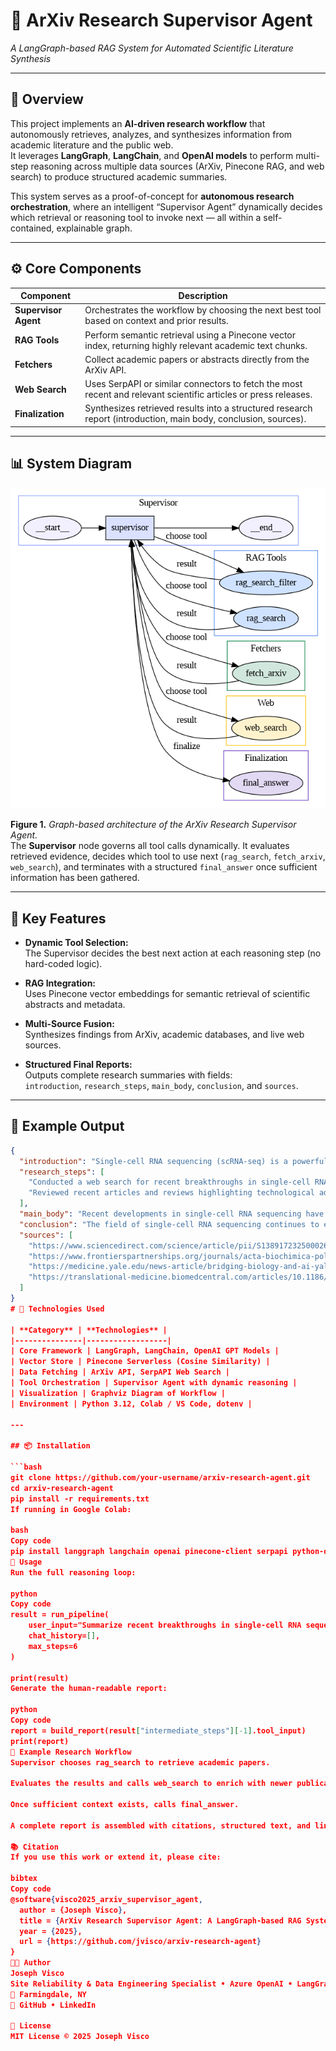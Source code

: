 # 🧠 ArXiv Research Supervisor Agent  
*A LangGraph-based RAG System for Automated Scientific Literature Synthesis*

---

## 📘 Overview
This project implements an **AI-driven research workflow** that autonomously retrieves, analyzes, and synthesizes information from academic literature and the public web.  
It leverages **LangGraph**, **LangChain**, and **OpenAI models** to perform multi-step reasoning across multiple data sources (ArXiv, Pinecone RAG, and web search) to produce structured academic summaries.

This system serves as a proof-of-concept for **autonomous research orchestration**, where an intelligent “Supervisor Agent” dynamically decides which retrieval or reasoning tool to invoke next — all within a self-contained, explainable graph.

---

## ⚙️ Core Components

| Component | Description |
|------------|-------------|
| **Supervisor Agent** | Orchestrates the workflow by choosing the next best tool based on context and prior results. |
| **RAG Tools** | Perform semantic retrieval using a Pinecone vector index, returning highly relevant academic text chunks. |
| **Fetchers** | Collect academic papers or abstracts directly from the ArXiv API. |
| **Web Search** | Uses SerpAPI or similar connectors to fetch the most recent and relevant scientific articles or press releases. |
| **Finalization** | Synthesizes retrieved results into a structured research report (introduction, main body, conclusion, sources). |

---

## 📊 System Diagram

<p align="center">
  <img src="LangGraph_Flow.png" alt="LangGraph Flow Diagram" width="650">
</p>

**Figure 1.** *Graph-based architecture of the ArXiv Research Supervisor Agent.*  
The **Supervisor** node governs all tool calls dynamically. It evaluates retrieved evidence, decides which tool to use next (`rag_search`, `fetch_arxiv`, `web_search`), and terminates with a structured `final_answer` once sufficient information has been gathered.

---

## 🧩 Key Features

- **Dynamic Tool Selection:**  
  The Supervisor decides the best next action at each reasoning step (no hard-coded logic).

- **RAG Integration:**  
  Uses Pinecone vector embeddings for semantic retrieval of scientific abstracts and metadata.

- **Multi-Source Fusion:**  
  Synthesizes findings from ArXiv, academic databases, and live web sources.

- **Structured Final Reports:**  
  Outputs complete research summaries with fields:  
  `introduction`, `research_steps`, `main_body`, `conclusion`, and `sources`.

---

## 🧠 Example Output

```json
{
  "introduction": "Single-cell RNA sequencing (scRNA-seq) is a powerful technique that allows researchers to analyze the gene expression of individual cells...",
  "research_steps": [
    "Conducted a web search for recent breakthroughs in single-cell RNA sequencing.",
    "Reviewed recent articles and reviews highlighting technological advancements and applications."
  ],
  "main_body": "Recent developments in single-cell RNA sequencing have been significant...",
  "conclusion": "The field of single-cell RNA sequencing continues to evolve rapidly...",
  "sources": [
    "https://www.sciencedirect.com/science/article/pii/S138917232500026X",
    "https://www.frontierspartnerships.org/journals/acta-biochimica-polonica/articles/10.3389/abp.2025.13922/full",
    "https://medicine.yale.edu/news-article/bridging-biology-and-ai-yale-and-googles-collaborative-breakthrough-in-single-cell-analysis/",
    "https://translational-medicine.biomedcentral.com/articles/10.1186/s12967-023-04123-4"
  ]
}
# 🧮 Technologies Used

| **Category** | **Technologies** |
|---------------|------------------|
| Core Framework | LangGraph, LangChain, OpenAI GPT Models |
| Vector Store | Pinecone Serverless (Cosine Similarity) |
| Data Fetching | ArXiv API, SerpAPI Web Search |
| Tool Orchestration | Supervisor Agent with dynamic reasoning |
| Visualization | Graphviz Diagram of Workflow |
| Environment | Python 3.12, Colab / VS Code, dotenv |

---

## 📦 Installation

```bash
git clone https://github.com/your-username/arxiv-research-agent.git
cd arxiv-research-agent
pip install -r requirements.txt
If running in Google Colab:

bash
Copy code
pip install langgraph langchain openai pinecone-client serpapi python-dotenv
🚀 Usage
Run the full reasoning loop:

python
Copy code
result = run_pipeline(
    user_input="Summarize recent breakthroughs in single-cell RNA sequencing from q-bio.GN papers.",
    chat_history=[],
    max_steps=6
)

print(result)
Generate the human-readable report:

python
Copy code
report = build_report(result["intermediate_steps"][-1].tool_input)
print(report)
🧩 Example Research Workflow
Supervisor chooses rag_search to retrieve academic papers.

Evaluates the results and calls web_search to enrich with newer publications.

Once sufficient context exists, calls final_answer.

A complete report is assembled with citations, structured text, and linked sources.

📚 Citation
If you use this work or extend it, please cite:

bibtex
Copy code
@software{visco2025_arxiv_supervisor_agent,
  author = {Joseph Visco},
  title = {ArXiv Research Supervisor Agent: A LangGraph-based RAG System for Automated Scientific Literature Synthesis},
  year = {2025},
  url = {https://github.com/jvisco/arxiv-research-agent}
}
🧑‍💻 Author
Joseph Visco
Site Reliability & Data Engineering Specialist • Azure OpenAI • LangGraph R&D
📍 Farmingdale, NY
🔗 GitHub • LinkedIn

🧩 License
MIT License © 2025 Joseph Visco

